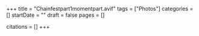 +++
title = "Chainfestpart1momentpart.avif"
tags = ["Photos"]
categories = []
startDate = ""
draft = false
pages = []

citations = []
+++
